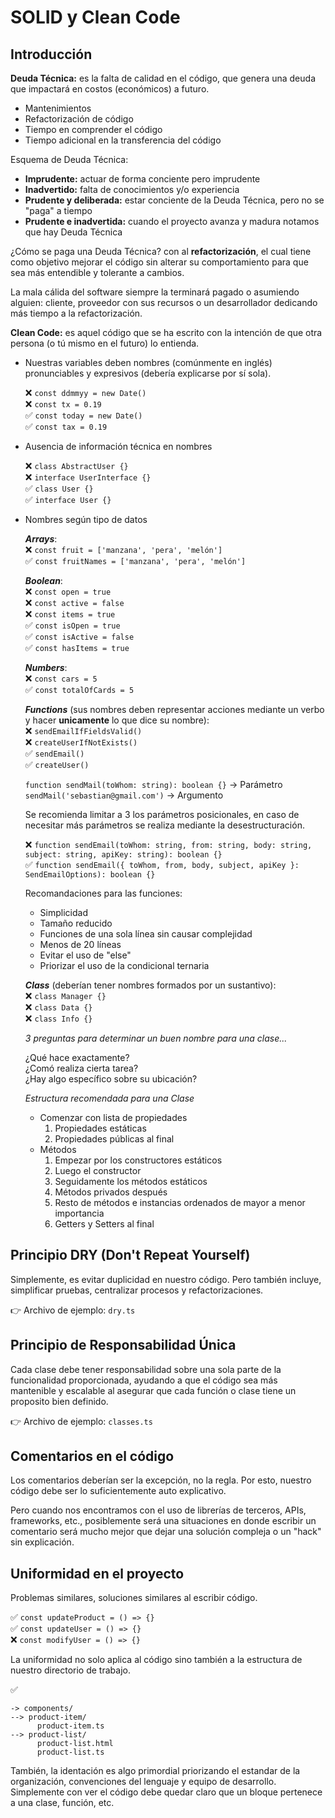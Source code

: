 # SOLID y Clean Code

## Introducción

**Deuda Técnica:** es la falta de calidad en el código, que genera una deuda que impactará en costos (económicos) a futuro.

- Mantenimientos
- Refactorización de código
- Tiempo en comprender el código
- Tiempo adicional en la transferencia del código

Esquema de Deuda Técnica:

- **Imprudente:** actuar de forma conciente pero imprudente
- **Inadvertido:** falta de conocimientos y/o experiencia
- **Prudente y deliberada:** estar conciente de la Deuda Técnica, pero no se "paga" a tiempo
- **Prudente e inadvertida:** cuando el proyecto avanza y madura notamos que hay Deuda Técnica

¿Cómo se paga una Deuda Técnica? con al **refactorización**, el cual tiene como objetivo mejorar el código sin alterar su comportamiento para que sea más entendible y tolerante a cambios.

La mala cálida del software siempre la terminará pagado o asumiendo alguien: cliente, proveedor con sus recursos o un desarrollador dedicando más tiempo a la refactorización.

**Clean Code:** es aquel código que se ha escrito con la intención de que otra persona (o tú mismo en el futuro) lo entienda.

- Nuestras variables deben nombres (comúnmente en inglés) pronunciables y expresivos (debería explicarse por sí sola).

  ❌ `const ddmmyy = new Date()`  
  ❌ `const tx = 0.19`  
  ✅ `const today = new Date()`  
  ✅ `const tax = 0.19`

- Ausencia de información técnica en nombres

  ❌ `class AbstractUser {}`  
  ❌ `interface UserInterface {}`  
  ✅ `class User {}`  
  ✅ `interface User {}`

- Nombres según tipo de datos

  **_Arrays_**:  
  ❌ `const fruit = ['manzana', 'pera', 'melón']`  
  ✅ `const fruitNames = ['manzana', 'pera', 'melón']`

  **_Boolean_**:  
  ❌ `const open = true`  
  ❌ `const active = false`  
  ❌ `const items = true`  
  ✅ `const isOpen = true`  
  ✅ `const isActive = false`  
  ✅ `const hasItems = true`

  **_Numbers_**:  
  ❌ `const cars = 5`  
  ✅ `const totalOfCards = 5`

  **_Functions_** (sus nombres deben representar acciones mediante un verbo y hacer **unicamente** lo que dice su nombre):  
  ❌ `sendEmailIfFieldsValid()`  
  ❌ `createUserIfNotExists()`  
  ✅ `sendEmail()`  
  ✅ `createUser()`

  `function sendMail(toWhom: string): boolean {}` -> Parámetro  
  `sendMail('sebastian@gmail.com')` -> Argumento

  Se recomienda limitar a 3 los parámetros posicionales, en caso de necesitar más parámetros se realiza mediante la desestructuración.

  ❌ `function sendEmail(toWhom: string, from: string, body: string, subject: string, apiKey: string): boolean {}`  
  ✅ `function sendEmail({ toWhom, from, body, subject, apiKey }: SendEmailOptions): boolean {}`

  Recomandaciones para las funciones:

  - Simplicidad
  - Tamaño reducido
  - Funciones de una sola línea sin causar complejidad
  - Menos de 20 líneas
  - Evitar el uso de "else"
  - Priorizar el uso de la condicional ternaria

  **_Class_** (deberían tener nombres formados por un sustantivo):  
  ❌ `class Manager {}`  
  ❌ `class Data {}`  
  ❌ `class Info {}`

  _3 preguntas para determinar un buen nombre para una clase..._

  ¿Qué hace exactamente?  
  ¿Comó realiza cierta tarea?  
  ¿Hay algo específico sobre su ubicación?

  _Estructura recomendada para una Clase_

  - Comenzar con lista de propiedades
    1. Propiedades estáticas
    2. Propiedades públicas al final
  - Métodos
    1. Empezar por los constructores estáticos
    2. Luego el constructor
    3. Seguidamente los métodos estáticos
    4. Métodos privados después
    5. Resto de métodos e instancias ordenados de mayor a menor importancia
    6. Getters y Setters al final

## Principio DRY (Don't Repeat Yourself)

Simplemente, es evitar duplicidad en nuestro código. Pero también incluye, simplificar pruebas, centralizar procesos y refactorizaciones.

👉 Archivo de ejemplo: `dry.ts`

## Principio de Responsabilidad Única

Cada clase debe tener responsabilidad sobre una sola parte de la funcionalidad proporcionada, ayudando a que el código sea más mantenible y escalable al asegurar que cada función o clase tiene un proposito bien definido.

👉 Archivo de ejemplo: `classes.ts`

## Comentarios en el código

Los comentarios deberían ser la excepción, no la regla. Por esto, nuestro código debe ser lo suficientemente auto explicativo.

Pero cuando nos encontramos con el uso de librerías de terceros, APIs, frameworks, etc., posiblemente será una situaciones en donde escribir un comentario será mucho mejor que dejar una solución compleja o un "hack" sin explicación.

## Uniformidad en el proyecto

Problemas similares, soluciones similares al escribir código.

✅ `const updateProduct = () => {}`  
✅ `const updateUser = () => {}`  
❌ `const modifyUser = () => {}`

La uniformidad no solo aplica al código sino también a la estructura de nuestro directorio de trabajo.

✅

```
-> components/
--> product-item/
      product-item.ts
--> product-list/
      product-list.html
      product-list.ts
```

También, la identación es algo primordial priorizando el estandar de la organización, convenciones del lenguaje y equipo de desarrollo. Simplemente con ver el código debe quedar claro que un bloque pertenece a una clase, función, etc.
